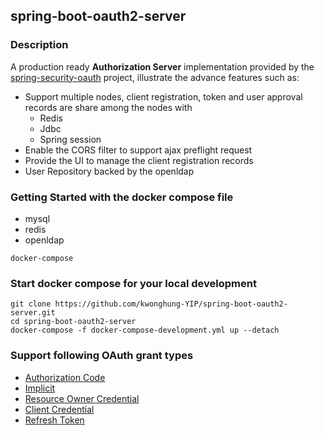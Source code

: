 ## spring-boot-oauth2-server

### Description
A production ready **Authorization Server** implementation provided by the [spring-security-oauth](https://projects.spring.io/spring-security-oauth/docs/oauth2.html) project, illustrate the advance features such as:

- Support multiple nodes, client registration, token and user approval records are share among the nodes with
  - Redis
  - Jdbc
  - Spring session
- Enable the CORS filter to support ajax preflight request
- Provide the UI to manage the client registration records
- User Repository backed by the openldap

### Getting Started with the docker compose file

- mysql
- redis
- openldap

```
docker-compose
```
### Start docker compose for your local development

```
git clone https://github.com/kwonghung-YIP/spring-boot-oauth2-server.git
cd spring-boot-oauth2-server
docker-compose -f docker-compose-development.yml up --detach
```

### Support following OAuth grant types

- [Authorization Code](../../wiki/grant-type-authorization-code)
- [Implicit](../../wiki/grant-type-implicit)
- [Resource Owner Credential](../../wiki/grant-type-resource-owner-credential)
- [Client Credential](../../wiki/grant-type-client-credential)
- [Refresh Token](../../wiki/grant-type-refresh-token)
